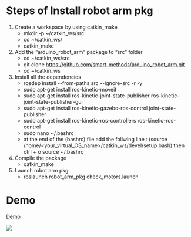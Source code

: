 # Steps of Install robot arm pkg

1. Create a workspace by using catkin_make
	- mkdir -p ~/catkin_ws/src
	- cd ~/catkin_ws/
	- catkin_make
2. Add the “arduino_robot_arm” package to “src” folder
	- cd ~/catkin_ws/src
	- git clone https://github.com/smart-methods/arduino_robot_arm.git 
	- cd ~/catkin_ws
3. Install all the dependencies 
	- rosdep install --from-paths src --ignore-src -r -y
	- sudo apt-get install ros-kinetic-moveit
	- sudo apt-get install ros-kinetic-joint-state-publisher ros-kinetic-joint-state-publisher-gui
	- sudo apt-get install ros-kinetic-gazebo-ros-control joint-state-publisher
	- sudo apt-get install ros-kinetic-ros-controllers ros-kinetic-ros-control
	- sudo nano ~/.bashrc
	- at the end of the (bashrc) file add the follwing line :
		(source /home/<your_virtual_OS_name>/catkin_ws/devel/setup.bash)
		then 
		ctrl + o
		source ~/.bashrc
4. Compile the package
	- catkin_make
5. Launch robot arm pkg
	- roslaunch robot_arm_pkg check_motors.launch

# Demo

[Demo](https://arabicnews-classifier.herokuapp.com/)


<img src="static/images/Demo.gif"/>

